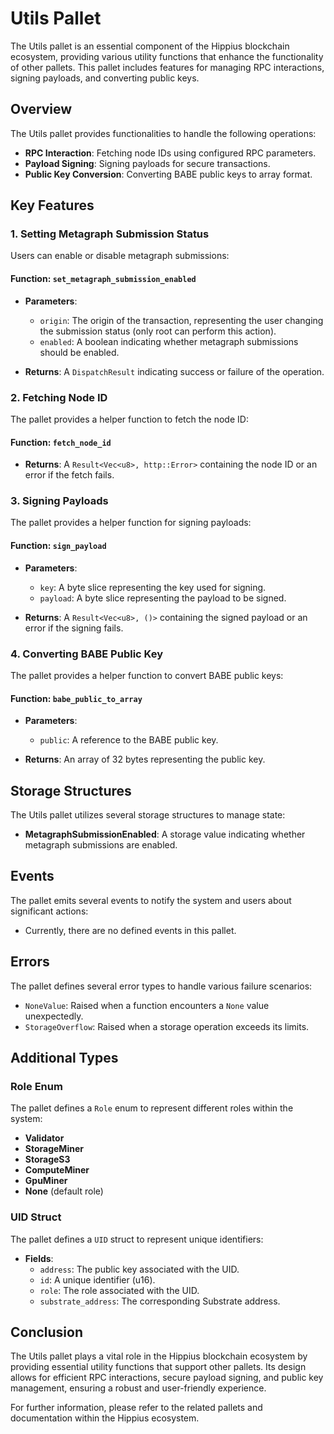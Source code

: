 # Utils Pallet

The Utils pallet is an essential component of the Hippius blockchain ecosystem, providing various utility functions that enhance the functionality of other pallets. This pallet includes features for managing RPC interactions, signing payloads, and converting public keys.

## Overview

The Utils pallet provides functionalities to handle the following operations:

- **RPC Interaction**: Fetching node IDs using configured RPC parameters.
- **Payload Signing**: Signing payloads for secure transactions.
- **Public Key Conversion**: Converting BABE public keys to array format.

## Key Features

### 1. Setting Metagraph Submission Status

Users can enable or disable metagraph submissions:

#### Function: `set_metagraph_submission_enabled`

- **Parameters**:
  - `origin`: The origin of the transaction, representing the user changing the submission status (only root can perform this action).
  - `enabled`: A boolean indicating whether metagraph submissions should be enabled.

- **Returns**: A `DispatchResult` indicating success or failure of the operation.

### 2. Fetching Node ID

The pallet provides a helper function to fetch the node ID:

#### Function: `fetch_node_id`

- **Returns**: A `Result<Vec<u8>, http::Error>` containing the node ID or an error if the fetch fails.

### 3. Signing Payloads

The pallet provides a helper function for signing payloads:

#### Function: `sign_payload`

- **Parameters**:
  - `key`: A byte slice representing the key used for signing.
  - `payload`: A byte slice representing the payload to be signed.

- **Returns**: A `Result<Vec<u8>, ()>` containing the signed payload or an error if the signing fails.

### 4. Converting BABE Public Key

The pallet provides a helper function to convert BABE public keys:

#### Function: `babe_public_to_array`

- **Parameters**:
  - `public`: A reference to the BABE public key.

- **Returns**: An array of 32 bytes representing the public key.

## Storage Structures

The Utils pallet utilizes several storage structures to manage state:

- **MetagraphSubmissionEnabled**: A storage value indicating whether metagraph submissions are enabled.

## Events

The pallet emits several events to notify the system and users about significant actions:

- Currently, there are no defined events in this pallet.

## Errors

The pallet defines several error types to handle various failure scenarios:

- `NoneValue`: Raised when a function encounters a `None` value unexpectedly.
- `StorageOverflow`: Raised when a storage operation exceeds its limits.

## Additional Types

### Role Enum

The pallet defines a `Role` enum to represent different roles within the system:

- **Validator**
- **StorageMiner**
- **StorageS3**
- **ComputeMiner**
- **GpuMiner**
- **None** (default role)

### UID Struct

The pallet defines a `UID` struct to represent unique identifiers:

- **Fields**:
  - `address`: The public key associated with the UID.
  - `id`: A unique identifier (u16).
  - `role`: The role associated with the UID.
  - `substrate_address`: The corresponding Substrate address.

## Conclusion

The Utils pallet plays a vital role in the Hippius blockchain ecosystem by providing essential utility functions that support other pallets. Its design allows for efficient RPC interactions, secure payload signing, and public key management, ensuring a robust and user-friendly experience.

For further information, please refer to the related pallets and documentation within the Hippius ecosystem.